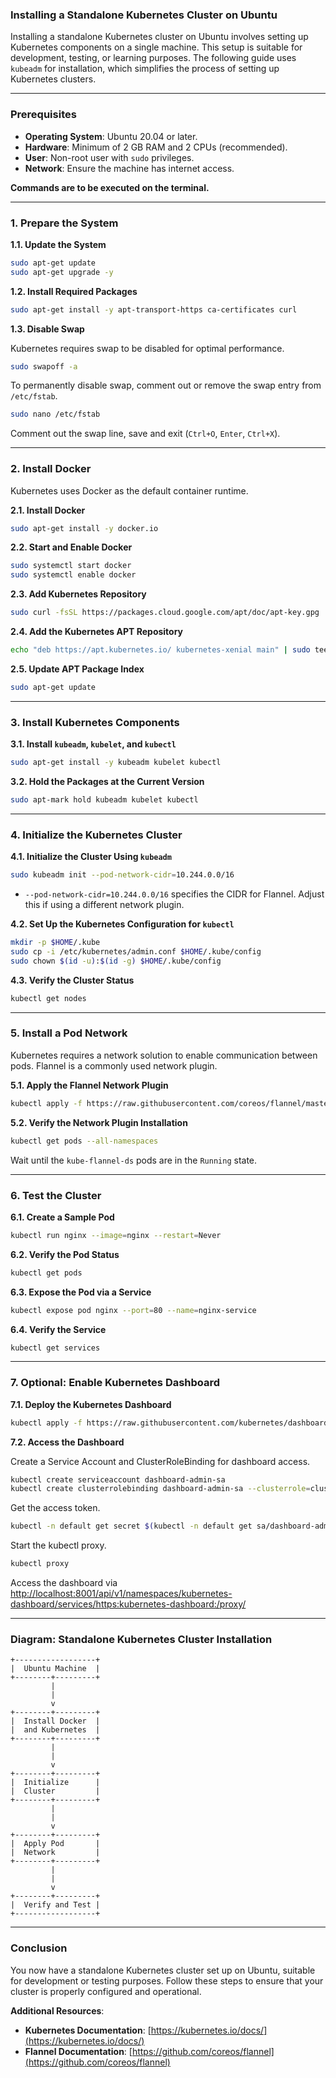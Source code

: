 ### Installing a Standalone Kubernetes Cluster on Ubuntu

Installing a standalone Kubernetes cluster on Ubuntu involves setting up Kubernetes components on a single machine. This setup is suitable for development, testing, or learning purposes. The following guide uses `kubeadm` for installation, which simplifies the process of setting up Kubernetes clusters.

---

### **Prerequisites**

- **Operating System**: Ubuntu 20.04 or later.
- **Hardware**: Minimum of 2 GB RAM and 2 CPUs (recommended).
- **User**: Non-root user with `sudo` privileges.
- **Network**: Ensure the machine has internet access.

**Commands are to be executed on the terminal.**

---

### **1. Prepare the System**

**1.1. Update the System**

```sh
sudo apt-get update
sudo apt-get upgrade -y
```

**1.2. Install Required Packages**

```sh
sudo apt-get install -y apt-transport-https ca-certificates curl
```

**1.3. Disable Swap**

Kubernetes requires swap to be disabled for optimal performance.

```sh
sudo swapoff -a
```

To permanently disable swap, comment out or remove the swap entry from `/etc/fstab`.

```sh
sudo nano /etc/fstab
```

Comment out the swap line, save and exit (`Ctrl+O`, `Enter`, `Ctrl+X`).

---

### **2. Install Docker**

Kubernetes uses Docker as the default container runtime.

**2.1. Install Docker**

```sh
sudo apt-get install -y docker.io
```

**2.2. Start and Enable Docker**

```sh
sudo systemctl start docker
sudo systemctl enable docker
```

**2.3. Add Kubernetes Repository**

```sh
sudo curl -fsSL https://packages.cloud.google.com/apt/doc/apt-key.gpg | sudo apt-key add -
```

**2.4. Add the Kubernetes APT Repository**

```sh
echo "deb https://apt.kubernetes.io/ kubernetes-xenial main" | sudo tee /etc/apt/sources.list.d/kubernetes.list
```

**2.5. Update APT Package Index**

```sh
sudo apt-get update
```

---

### **3. Install Kubernetes Components**

**3.1. Install `kubeadm`, `kubelet`, and `kubectl`**

```sh
sudo apt-get install -y kubeadm kubelet kubectl
```

**3.2. Hold the Packages at the Current Version**

```sh
sudo apt-mark hold kubeadm kubelet kubectl
```

---

### **4. Initialize the Kubernetes Cluster**

**4.1. Initialize the Cluster Using `kubeadm`**

```sh
sudo kubeadm init --pod-network-cidr=10.244.0.0/16
```

- `--pod-network-cidr=10.244.0.0/16` specifies the CIDR for Flannel. Adjust this if using a different network plugin.

**4.2. Set Up the Kubernetes Configuration for `kubectl`**

```sh
mkdir -p $HOME/.kube
sudo cp -i /etc/kubernetes/admin.conf $HOME/.kube/config
sudo chown $(id -u):$(id -g) $HOME/.kube/config
```

**4.3. Verify the Cluster Status**

```sh
kubectl get nodes
```

---

### **5. Install a Pod Network**

Kubernetes requires a network solution to enable communication between pods. Flannel is a commonly used network plugin.

**5.1. Apply the Flannel Network Plugin**

```sh
kubectl apply -f https://raw.githubusercontent.com/coreos/flannel/master/Documentation/kube-flannel.yml
```

**5.2. Verify the Network Plugin Installation**

```sh
kubectl get pods --all-namespaces
```

Wait until the `kube-flannel-ds` pods are in the `Running` state.

---

### **6. Test the Cluster**

**6.1. Create a Sample Pod**

```sh
kubectl run nginx --image=nginx --restart=Never
```

**6.2. Verify the Pod Status**

```sh
kubectl get pods
```

**6.3. Expose the Pod via a Service**

```sh
kubectl expose pod nginx --port=80 --name=nginx-service
```

**6.4. Verify the Service**

```sh
kubectl get services
```

---

### **7. Optional: Enable Kubernetes Dashboard**

**7.1. Deploy the Kubernetes Dashboard**

```sh
kubectl apply -f https://raw.githubusercontent.com/kubernetes/dashboard/v2.5.1/aio/deploy/recommended.yaml
```

**7.2. Access the Dashboard**

Create a Service Account and ClusterRoleBinding for dashboard access.

```sh
kubectl create serviceaccount dashboard-admin-sa
kubectl create clusterrolebinding dashboard-admin-sa --clusterrole=cluster-admin --serviceaccount=default:dashboard-admin-sa
```

Get the access token.

```sh
kubectl -n default get secret $(kubectl -n default get sa/dashboard-admin-sa -o=jsonpath='{.secrets[0].name}') -o=jsonpath='{.data.token}' | base64 --decode
```

Start the kubectl proxy.

```sh
kubectl proxy
```

Access the dashboard via [http://localhost:8001/api/v1/namespaces/kubernetes-dashboard/services/https:kubernetes-dashboard:/proxy/](http://localhost:8001/api/v1/namespaces/kubernetes-dashboard/services/https:kubernetes-dashboard:/proxy/)

---

### **Diagram: Standalone Kubernetes Cluster Installation**

```plaintext
+------------------+
|  Ubuntu Machine  |
+--------+---------+
         |
         |
         v
+--------+---------+
|  Install Docker  |
|  and Kubernetes  |
+--------+---------+
         |
         |
         v
+--------+---------+
|  Initialize      |
|  Cluster         |
+--------+---------+
         |
         |
         v
+--------+---------+
|  Apply Pod       |
|  Network         |
+--------+---------+
         |
         |
         v
+--------+---------+
|  Verify and Test |
+------------------+
```

---

### **Conclusion**

You now have a standalone Kubernetes cluster set up on Ubuntu, suitable for development or testing purposes. Follow these steps to ensure that your cluster is properly configured and operational.

**Additional Resources**:
- **Kubernetes Documentation**: [https://kubernetes.io/docs/](https://kubernetes.io/docs/)
- **Flannel Documentation**: [https://github.com/coreos/flannel](https://github.com/coreos/flannel)
